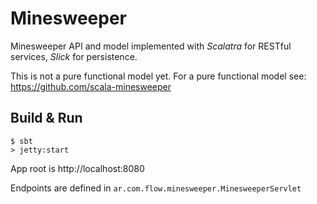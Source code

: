 # Minesweeper #

Minesweeper API and model implemented with *Scalatra* for RESTful services, *Slick* for persistence.

This is not a pure functional model yet. For a pure functional model see: https://github.com/scala-minesweeper 

## Build & Run ##

```
$ sbt
> jetty:start
```

App root is http://localhost:8080

Endpoints are defined in `ar.com.flow.minesweeper.MinesweeperServlet`
